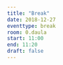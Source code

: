 ```yaml
---
title: "Break"
date: 2018-12-27
eventtype: break
room: 0.daula
start: 11:00
end: 11:20
draft: false
---
```

